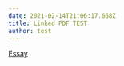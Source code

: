 ```yaml
---
date: 2021-02-14T21:06:17.668Z
title: Linked PDF TEST
author: test
---
```

[Essay](https://github.com/alexabruck/sfg-new-website/raw/master/static/assets/aesthetics_eurometaal_essay.pdf)